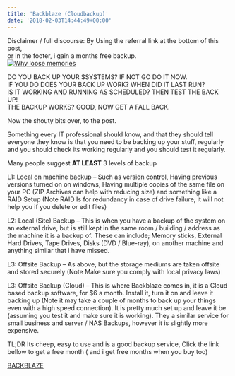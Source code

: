 ```yaml
---
title: 'Backblaze (Cloudbackup)'
date: '2018-02-03T14:44:49+00:00'
---
```

Disclaimer / full discourse: By Using the referral link at the bottom of this post,  
or in the footer, i gain a months free backup.  
[![Why loose memories](../../TechGuyBlog/images/why-lose-memories-250x250.jpg)](https://secure.backblaze.com/r/019dif)

DO YOU BACK UP YOUR $SYSTEMS? IF NOT GO DO IT NOW.  
IF YOU DO DOES YOUR BACK UP WORK? WHEN DID IT LAST RUN?  
IS IT WORKING AND RUNNING AS SCHEDULED? THEN TEST THE BACK UP!  
THE BACKUP WORKS? GOOD, NOW GET A FALL BACK.

Now the shouty bits over, to the post.

Something every IT professional should know, and that they should tell everyone they know is that you need to be backing up your stuff, regularly and you should check its working regularly and you should test it regularly.

Many people suggest **AT LEAST** 3 levels of backup

L1: Local on machine backup – Such as version control, Having previous versions turned on on windows, Having multiple copies of the same file on your PC (ZIP Archives can help with reducing size) and something like a RAID Setup (Note RAID Is for redundancy in case of drive failure, it will not help you if you delete or edit files)

L2: Local (Site) Backup – This is when you have a backup of the system on an external drive, but is still kept in the same room / building / address as the machine it is a backup of. These can include; Memory sticks, External Hard Drives, Tape Drives, Disks (DVD / Blue-ray), on another machine and anything similar that i have missed.

L3: Offsite Backup – As above, but the storage mediums are taken offsite and stored securely (Note Make sure you comply with local privacy laws)

L3: Offsite Backup (Cloud) – This is where Backblaze comes in, it is a Cloud based backup software, for $6 a month. Install it, turn it on and leave it backing up (Note it may take a couple of months to back up your things even with a high speed connection). It is pretty much set up and leave it be (assuming you test it and make sure it is working). They a similar service for small business and server / NAS Backups, however it is slightly more expensive.

TL;DR Its cheep, easy to use and is a good backup service, Click the link bellow to get a free month ( and i get free months when you buy too)

[BACKBLAZE](https://secure.backblaze.com/r/019dif)
